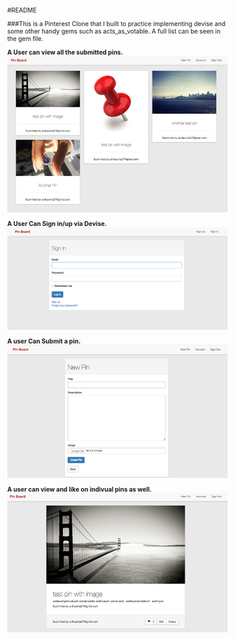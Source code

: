 #README

###This is a Pinterest Clone that I built to practice implementing devise and some other handy gems such as acts_as_votable.  A full list can be seen in the gem file.

**A User can view all the submitted pins.**
![pin Clone](app/assets/images/pin_index.png)

**A User Can Sign in/up via Devise.**
![pin Clone](app/assets/images/sign_in.png)

**A user Can Submit a pin.**
![pin Clone](app/assets/images/pin_submit.png)

**A user can view and like on indivual pins as well.**
![pin Clone](app/assets/images/pin_show.png)


